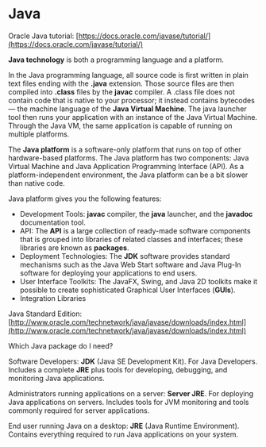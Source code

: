 # Java

Oracle Java tutorial: [https://docs.oracle.com/javase/tutorial/](https://docs.oracle.com/javase/tutorial/)

**Java technology** is both a programming language and a platform.

In the Java programming language, all source code is first written in plain text files ending with the **.java** extension. Those source files are then compiled into **.class** files by the **javac** compiler. A .class file does not contain code that is native to your processor; it instead contains bytecodes — the machine language of the **Java Virtual Machine**. The java launcher tool then runs your application with an instance of the Java Virtual Machine. Through the Java VM, the same application is capable of running on multiple platforms. 

The **Java platform** is a software-only platform that runs on top of other hardware-based platforms. The Java platform has two components: Java Virtual Machine and Java Application Programming Interface \(API\). As a platform-independent environment, the Java platform can be a bit slower than native code.

Java platform gives you the following features:

* Development Tools: **javac** compiler, the **java** launcher, and the **javadoc** documentation tool.
* API: The **API** is a large collection of ready-made software components that is grouped into libraries of related classes and interfaces; these libraries are known as **packages**.
* Deployment Technologies: The **JDK** software provides standard mechanisms such as the Java Web Start software and Java Plug-In software for deploying your applications to end users.
* User Interface Toolkits: The JavaFX, Swing, and Java 2D toolkits make it possible to create sophisticated Graphical User Interfaces \(**GUIs**\).
* Integration Libraries

Java Standard Edition: [http://www.oracle.com/technetwork/java/javase/downloads/index.html](http://www.oracle.com/technetwork/java/javase/downloads/index.html)

Which Java package do I need?

Software Developers: **JDK** \(Java SE Development Kit\). For Java Developers. Includes a complete **JRE** plus tools for developing, debugging, and monitoring Java applications.

Administrators running applications on a server: **Server JRE**. For deploying Java applications on servers. Includes tools for JVM monitoring and tools commonly required for server applications.

End user running Java on a desktop: **JRE** \(Java Runtime Environment\). Contains everything required to run Java applications on your system.

